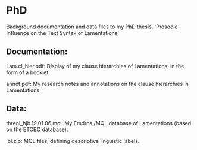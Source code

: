# PhD
Background documentation and data files to my PhD thesis, 'Prosodic Influence on the Text Syntax of Lamentations'

## Documentation:

Lam.cl_hier.pdf: Display of my clause hierarchies of Lamentations, in the form of a booklet

annot.pdf: My research notes and annotations on the clause hierarchies in Lamentations.

## Data:

threni_hjb.19.01.06.mql: My Emdros /MQL database of Lamentations (based on the ETCBC database).

lbl.zip: MQL files, defining descriptive linguistic labels.

